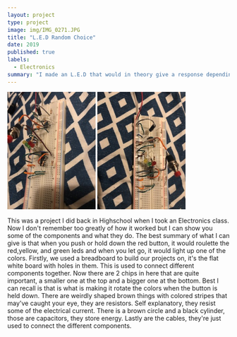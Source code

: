 ```yaml
---
layout: project
type: project
image: img/IMG_0271.JPG
title: "L.E.D Random Choice"
date: 2019
published: true
labels:
  - Electronics
summary: "I made an L.E.D that would in theory give a response depending on the color of the light shown by random."
---
```


<div>
  <img width="200px" src="../img/IMG_0272.JPG" >
  <img width="200px" src="../img/IMG_0273.JPG" >
</div>

This was a project I did back in Highschool when I took an Electronics class. Now I don't remember too greatly of how it worked but I can show you some of the components and what they do. The best summary of what I can give is that when you push or hold down the red button, it would roulette the red,yellow, and green leds and when you let go, it would light up one of the colors. Firstly, we used a breadboard to build our projects on, it's the flat white board with holes in them. This is used to connect different components together. Now there are 2 chips in here that are quite important, a smaller one at the top and a bigger one at the bottom. Best I can recall is that is what is making it rotate the colors when the button is held down. There are weirdly shaped brown things with colored stripes that may've caught your eye, they are resistors. Self explanatory, they resist some of the electrical current. There is a brown circle and a black cylinder, those are capacitors, they store energy. Lastly are the cables, they're just used to connect the different components.